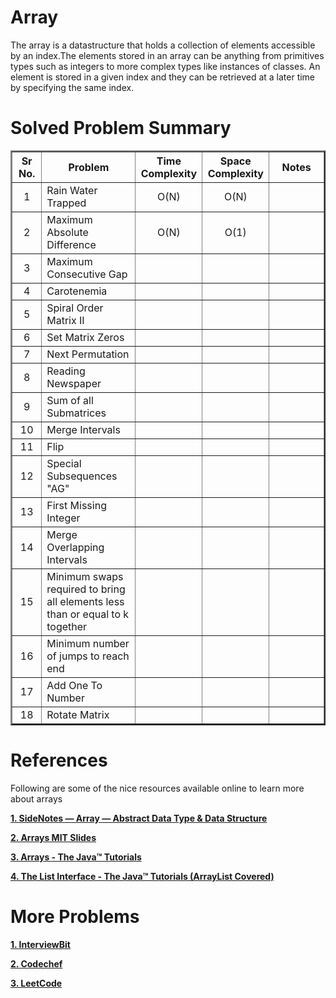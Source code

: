 # Array

The array is a datastructure that holds a collection of elements accessible by an index.The elements stored in an array can be anything from primitives types such as integers to more complex types like instances of classes.
An element is stored in a given index and they can be retrieved at a later time by specifying the same index.

# Solved Problem Summary

<table border="2" align="center">
  
<tr>
  <th width=100>Sr No.</th>
  <th width=500>Problem</th>
  <th width=100>Time Complexity</th>
  <th width=100>Space Complexity</th>
  <th width=500>Notes</th>
</tr>
<tr>
  <td align="center">1</td>
  <td align="left">Rain Water Trapped</td>
  <td align="center">O(N)</td>
  <td align="center">O(N)</td>
  <td align="center"></td>
</tr>
<tr>
  <td align="center">2</td>
  <td align="left">Maximum Absolute Difference</td>
  <td align="center">O(N)</td>
  <td align="center">O(1)</td>
  <td align="center"></td>
</tr>
<tr>
  <td align="center">3</td>
  <td align="left">Maximum Consecutive Gap</td>
  <td align="center"></td>
  <td align="center"></td>
  <td align="center"></td>
 </tr>
<tr>
  <td align="center">4</td>
  <td align="left">Carotenemia</td>
  <td align="center"></td>
  <td align="center"></td>
  <td align="center"></td>
 </tr>
 <tr>
  <td align="center">5</td>
  <td align="left">Spiral Order Matrix II</td>
  <td align="center"></td>
  <td align="center"></td>
  <td align="center"></td>
 </tr>
 <tr>
  <td align="center">6</td>
  <td align="left">Set Matrix Zeros</td>
  <td align="center"></td>
  <td align="center"></td>
  <td align="center"></td>
 </tr>
 <tr>
  <td align="center">7</td>
  <td align="left">Next Permutation</td>
  <td align="center"></td>
  <td align="center"></td>
  <td align="center"></td>
 </tr>
 <tr>
  <td align="center">8</td>
  <td align="left">Reading Newspaper</td>
  <td align="center"></td>
  <td align="center"></td>
  <td align="center"></td>
 </tr>
 <tr>
  <td align="center">9</td>
  <td align="left">Sum of all Submatrices</td>
  <td align="center"></td>
  <td align="center"></td>
  <td align="center"></td>
 </tr>
 <tr>
  <td align="center">10</td>
  <td align="left">Merge Intervals</td>
  <td align="center"></td>
  <td align="center"></td>
  <td align="center"></td>
 </tr>
 <tr>
  <td align="center">11</td>
  <td align="left">Flip</td>
  <td align="center"></td>
  <td align="center"></td>
  <td align="center"></td>
 </tr>
 <tr>
  <td align="center">12</td>
  <td align="left">Special Subsequences "AG"</td>
  <td align="center"></td>
  <td align="center"></td>
  <td align="center"></td>
 </tr>
 <tr>
  <td align="center">13</td>
  <td align="left">First Missing Integer</td>
  <td align="center"></td>
  <td align="center"></td>
  <td align="center"></td>
 </tr>
 <tr>
  <td align="center">14</td>
  <td align="left">Merge Overlapping Intervals</td>
  <td align="center"></td>
  <td align="center"></td>
  <td align="center"></td>
 </tr>
 <tr>
  <td align="center">15</td>
  <td align="left">Minimum swaps required to bring all elements less than or equal to k together</td>
  <td align="center"></td>
  <td align="center"></td>
  <td align="center"></td>
 </tr>
 <tr>
  <td align="center">16</td>
  <td align="left">Minimum number of jumps to reach end</td>
  <td align="center"></td>
  <td align="center"></td>
  <td align="center"></td>
 </tr>
 <tr>
  <td align="center">17</td>
  <td align="left">Add One To Number</td>
  <td align="center"></td>
  <td align="center"></td>
  <td align="center"></td>
 </tr>
 <tr>
  <td align="center">18</td>
  <td align="left">Rotate Matrix</td>
  <td align="center"></td>
  <td align="center"></td>
  <td align="center"></td>
 </tr>
</table>

# References

Following are some of the nice resources available online to learn more about arrays

[**1. SideNotes — Array — Abstract Data Type & Data Structure**](https://medium.com/@lucasmagnum/sidenotes-array-abstract-data-type-data-structure-b154140c8305)

[**2. Arrays MIT Slides**](https://ocw.mit.edu/courses/edgerton-center/ec-s01-internet-technology-in-local-and-global-communities-spring-2005-summer-2005/lecture-notes/MITEC_S01S05_l05_arrays.pdf)

[**3. Arrays - The Java™ Tutorials**](https://docs.oracle.com/javase/tutorial/java/nutsandbolts/arrays.html)

[**4. The List Interface - The Java™ Tutorials (ArrayList Covered)**](https://docs.oracle.com/javase/tutorial/collections/interfaces/list.html)

# More Problems

[**1. InterviewBit**](https://www.interviewbit.com/courses/programming/topics/arrays/#problems)

[**2. Codechef**](https://www.codechef.com/tags/problems/array)

[**3. LeetCode**](https://leetcode.com/tag/array/)
